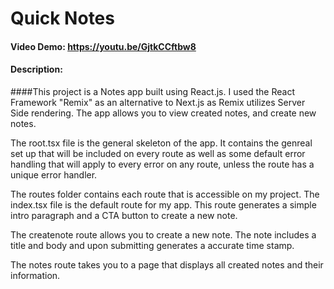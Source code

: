 # Quick Notes
#### Video Demo: https://youtu.be/GjtkCCftbw8
#### Description:
####This project is a Notes app built using React.js. I used the React Framework "Remix" as an
alternative to Next.js as Remix utilizes Server Side rendering. The app allows you to view
created notes, and create new notes.

The root.tsx file is the general skeleton of the app. It contains the genreal set up that
will be included on every route as well as some default error handling that will apply to
every error on any route, unless the route has a unique error handler.

The routes folder contains each route that is accessible on my project. The index.tsx file
is the default route for my app. This route generates a simple intro paragraph and a CTA
button to create a new note.

The createnote route allows you to create a new note. The note includes a title and body
and upon submitting generates a accurate time stamp.

The notes route takes you to a page that displays all created notes and their information.